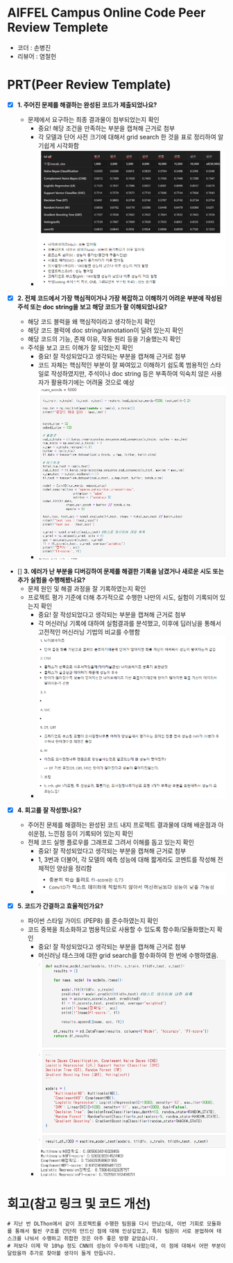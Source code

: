 # AIFFEL Campus Online Code Peer Review Templete
- 코더 : 손병진
- 리뷰어 : 염철헌


# PRT(Peer Review Template)
- [X]  **1. 주어진 문제를 해결하는 완성된 코드가 제출되었나요?**
    - 문제에서 요구하는 최종 결과물이 첨부되었는지 확인
        - 중요! 해당 조건을 만족하는 부분을 캡쳐해 근거로 첨부
        - 각 모델과 단어 사전 크기에 대해서 grid search 한 것을 표로 정리하여 알기쉽게 시각화함
        - ![1](images/1.png)
    
- [X]  **2. 전체 코드에서 가장 핵심적이거나 가장 복잡하고 이해하기 어려운 부분에 작성된 
주석 또는 doc string을 보고 해당 코드가 잘 이해되었나요?**
    - 해당 코드 블럭을 왜 핵심적이라고 생각하는지 확인
    - 해당 코드 블럭에 doc string/annotation이 달려 있는지 확인
    - 해당 코드의 기능, 존재 이유, 작동 원리 등을 기술했는지 확인
    - 주석을 보고 코드 이해가 잘 되었는지 확인
        - 중요! 잘 작성되었다고 생각되는 부분을 캡쳐해 근거로 첨부
        - 코드 자체는 핵심적인 부분이 잘 짜여있고 이해하기 쉽도록 범용적인 스타일로 작성하였지만, 주석이나 doc string 등은 부족하여 익숙치 않은 사용자가 활용하기에는 어려울 것으로 예상
        - ![2](images/2.png)
        
- []  **3. 에러가 난 부분을 디버깅하여 문제를 해결한 기록을 남겼거나
새로운 시도 또는 추가 실험을 수행해봤나요?**
    - 문제 원인 및 해결 과정을 잘 기록하였는지 확인
    - 프로젝트 평가 기준에 더해 추가적으로 수행한 나만의 시도, 
    실험이 기록되어 있는지 확인
        - 중요! 잘 작성되었다고 생각되는 부분을 캡쳐해 근거로 첨부
        - 각 머신러닝 기록에 대하여 실험결과를 분석했고, 이후에 딥러닝을 통해서 고전적인 머신러닝 기법의 비교를 수행함
        - ![3](images/3.png)
        
- [X]  **4. 회고를 잘 작성했나요?**
    - 주어진 문제를 해결하는 완성된 코드 내지 프로젝트 결과물에 대해
    배운점과 아쉬운점, 느낀점 등이 기록되어 있는지 확인
    - 전체 코드 실행 플로우를 그래프로 그려서 이해를 돕고 있는지 확인
        - 중요! 잘 작성되었다고 생각되는 부분을 캡쳐해 근거로 첨부
        - 1, 3번과 더불어, 각 모델의 예측 성능에 대해 짧게라도 코멘트를 작성해 전체적인 양상을 정리함
        - ![4](images/4.png)
        
- [X]  **5. 코드가 간결하고 효율적인가요?**
    - 파이썬 스타일 가이드 (PEP8) 를 준수하였는지 확인
    - 코드 중복을 최소화하고 범용적으로 사용할 수 있도록 함수화/모듈화했는지 확인
        - 중요! 잘 작성되었다고 생각되는 부분을 캡쳐해 근거로 첨부
        - 머신러닝 태스크에 대한 grid search를 함수화하여 한 번에 수행하였음.
        - ![5](images/5.png)


# 회고(참고 링크 및 코드 개선)
```
# 지난 번 DLThon에서 같이 프로젝트를 수행한 팀원을 다시 만났는데, 이번 기회로 모듈화를 통해서 훨씬 구조를 간단히 만드신 점에 대해 인상깊었고, 특히 팀원이 서로 분업하여 태스크를 나눠서 수행하고 취합한 것은 아주 좋은 방향 같았습니다.
# 저보다 이제 약 10%p 정도 CNN의 성능이 우수하게 나왔는데, 이 점에 대해서 어떤 부분이 달랐을까 추가로 찾아볼 생각이 들게 만듭니다.
```
